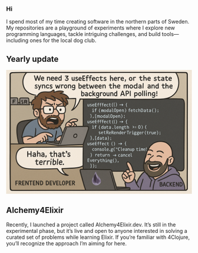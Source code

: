 ### Hi

I spend most of my time creating software in the northern parts of Sweden. My repositories are a playground of experiments where I explore new programming languages, tackle intriguing challenges, and build tools—including ones for the local dog club.

## Yearly update
![awesome](image.png)


## Alchemy4Elixir

Recently, I launched a project called Alchemy4Elixir.dev. It’s still in the experimental phase, but it’s live and open to anyone interested in solving a curated set of problems while learning Elixir. If you’re familiar with 4Clojure, you’ll recognize the approach I’m aiming for here.
